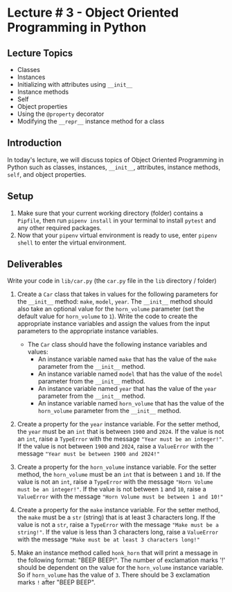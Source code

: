 # Lecture # 3 - Object Oriented Programming in Python

## Lecture Topics

- Classes
- Instances
- Initializing with attributes using `__init__`
- Instance methods
- Self
- Object properties
- Using the `@property` decorator
- Modifying the `__repr__` instance method for a class

## Introduction

In today's lecture, we will discuss topics of Object Oriented Programming in Python such as classes, instances, `__init__`, attributes, instance methods, `self`, and object properties.

## Setup

1. Make sure that your current working directory (folder) contains a `Pipfile`, then run `pipenv install` in your terminal to install `pytest` and any other required packages.
2. Now that your `pipenv` virtual environment is ready to use, enter `pipenv shell` to enter the virtual environment.

## Deliverables

Write your code in `lib/car.py` (the `car.py` file in the `lib` directory / folder)

1. Create a `Car` class that takes in values for the following parameters for the `__init__` method: `make`, `model`, `year`. The `__init__` method should also take an optional value for the `horn_volume` parameter (set the default value for `horn_volume` to `1`). Write the code to create the appropriate instance variables and assign the values from the input parameters to the appropriate instance variables.
   - The `Car` class should have the following instance variables and values:
     - An instance variable named `make` that has the value of the `make` parameter from the `__init__` method.
     - An instance variable named `model` that has the value of the `model` parameter from the `__init__` method.
     - An instance variable named `year` that has the value of the `year` parameter from the `__init__` method.
     - An instance variable named `horn_volume` that has the value of the `horn_volume` parameter from the `__init__` method.

2. Create a property for the `year` instance variable. For the setter method, the `year` must be an `int` that is between `1900` and `2024`. If the value is not an `int`, raise a `TypeError` with the message `"Year must be an integer!"`. If the value is not between `1900` and `2024`, raise a `ValueError` with the message `"Year must be between 1900 and 2024!"`

3. Create a property for the `horn_volume` instance variable. For the setter method, the `horn_volume` must be an `int` that is between `1` and `10`. If the value is not an `int`, raise a `TypeError` with the message `"Horn Volume must be an integer!"`. If the value is not between `1` and `10`, raise a `ValueError` with the message `"Horn Volume must be between 1 and 10!"`

4. Create a property for the `make` instance variable. For the setter method, the `make` must be a `str` (string) that is at least 3 characters long. If the value is not a `str`, raise a `TypeError` with the message `"Make must be a string!"`. If the value is less than 3 characters long, raise a `ValueError` with the message `"Make must be at least 3 characters long!"`

5. Make an instance method called `honk_horn` that will print a message in the following format: "BEEP BEEP!". The number of exclamation marks '!' should be dependent on the value for the `horn_volume` instance variable. So if `horn_volume` has the value of `3`. There should be 3 exclamation marks `!` after "BEEP BEEP".